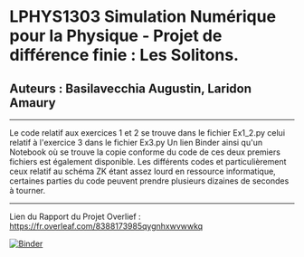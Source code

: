 # LPHYS1303 Simulation Numérique pour la Physique - Projet de différence finie : Les Solitons. 
## Auteurs : Basilavecchia Augustin, Laridon Amaury
---

Le code relatif aux exercices 1 et 2 se trouve dans le fichier Ex1_2.py celui relatif à l'exercice 3 dans le fichier Ex3.py
Un lien Binder ainsi qu'un Notebook où se trouve la copie conforme du code de ces deux premiers fichiers est également disponible.
Les différents codes et particulièrement ceux relatif au schéma ZK étant assez lourd en ressource informatique, certaines parties du code peuvent prendre plusieurs dizaines de secondes à tourner. 

---
Lien du Rapport du Projet Overlief : https://fr.overleaf.com/8388173985qygnhxwvwwkq

[![Binder](https://mybinder.org/badge_logo.svg)](https://mybinder.org/v2/gh/AmauryLaridon/LPHYS1303-Projet1/HEAD)
